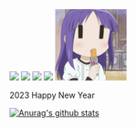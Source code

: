 <p>
  <img src="https://img.shields.io/github/last-commit/378406712/378406712">
  <img src="https://visitor-badge.laobi.icu/badge?page_id=378406712.visitor-badge">
  <img src="https://img.shields.io/github/followers/378406712?label=Follow">
  <img src="https://img.shields.io/twitter/follow/Clover96">
  <img src="./banner.png" />
</p>
<p>2023 Happy New Year</p>

[![Anurag's github stats](https://github-readme-stats.vercel.app/api?username=378406712&show_icons=true&theme=radical&style=center)](https://github.com/anuraghazra/github-readme-stats)


